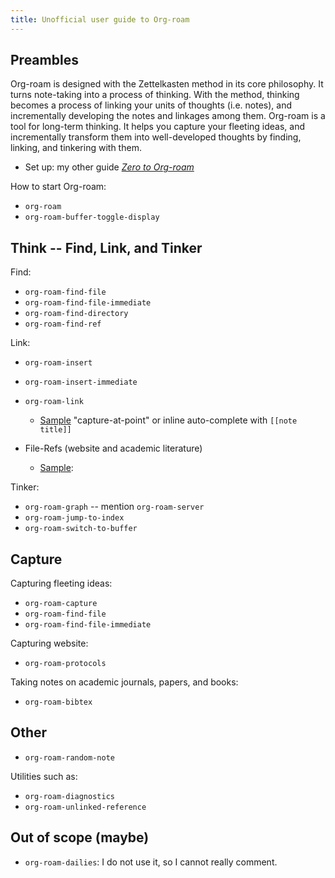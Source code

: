 ```yaml
---
title: Unofficial user guide to Org-roam
---
```


## Preambles

Org-roam is designed with the Zettelkasten method in its core philosophy. It turns note-taking into a process of thinking. With the method, thinking becomes a process of linking your units of thoughts (i.e. notes), and incrementally developing the notes and linkages among them. Org-roam is a tool for long-term thinking. It helps you capture your fleeting ideas, and incrementally transform them into well-developed thoughts by finding, linking, and tinkering with them.

- Set up: my other guide [*Zero to Org-roam*](https://org-roam.discourse.group/t/zero-to-emacs-and-org-roam-a-step-by-step-guide-on-windows-10/400)

How to start Org-roam:
- `org-roam`
- `org-roam-buffer-toggle-display`

## Think -- Find, Link, and Tinker

Find:
- `org-roam-find-file`
- `org-roam-find-file-immediate`
- `org-roam-find-directory`
- `org-roam-find-ref`

Link:
- `org-roam-insert`
- `org-roam-insert-immediate`
- `org-roam-link`
  + [Sample](https://org-roam.discourse.group/t/how-to-to-get-title-of-the-target-note-working-with-inline-autocomplete-in-org-roam/782/)
  "capture-at-point" or inline auto-complete with `[[note title]]`

- File-Refs (website and academic literature)
  + [Sample](https://org-roam.discourse.group/t/understanding-file-refs/786/2): 

Tinker:
- `org-roam-graph` -- mention `org-roam-server`
- `org-roam-jump-to-index`
- `org-roam-switch-to-buffer`


## Capture

Capturing fleeting ideas:
- `org-roam-capture`
- `org-roam-find-file`
- `org-roam-find-file-immediate`

Capturing website:
- `org-roam-protocols`

Taking notes on academic journals, papers, and books:
- `org-roam-bibtex` 

## Other

- `org-roam-random-note`

Utilities such as:
- `org-roam-diagnostics`
- `org-roam-unlinked-reference`

  
## Out of scope (maybe)

- `org-roam-dailies`: I do not use it, so I cannot really comment. 
